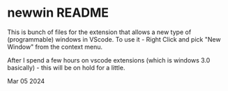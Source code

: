# newwin README

This is bunch of files for the extension that allows a new type of (programmable) windows in VScode.
To use it - Right Click and pick "New Window" from the context menu.

After I spend a few hours on vscode extensions (which is windows 3.0 basically) - this will be on hold for a little.

Mar 05 2024

